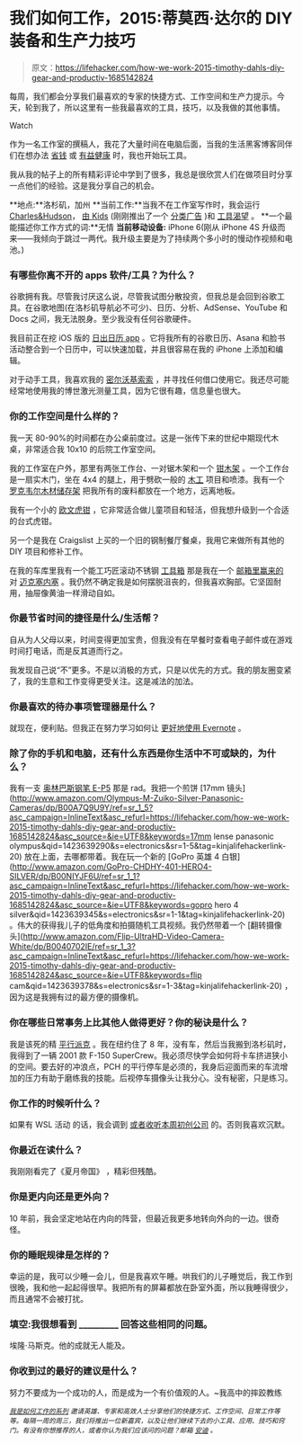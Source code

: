# 我们如何工作，2015:蒂莫西·达尔的 DIY 装备和生产力技巧

> 原文：<https://lifehacker.com/how-we-work-2015-timothy-dahls-diy-gear-and-productiv-1685142824>

每周，我们都会分享我们最喜欢的专家的快捷方式、工作空间和生产力提示。今天，轮到我了，所以这里有一些我最喜欢的工具，技巧，以及我做的其他事情。

Watch

作为一名工作室的撰稿人，我花了大量时间在电脑后面，当我的生活黑客博客同伴们在想办法 [省钱](http://twocents.lifehacker.com/) 或 [有益健康](http://vitals.lifehacker.com/) 时，我也开始玩工具。

我从我的帖子上的所有精彩评论中学到了很多，我总是很欣赏人们在做项目时分享一点他们的经验。这是我分享自己的机会。

**地点:**洛杉矶，加州
**当前工作:**当我不在工作室写作时，我会运行[Charles&Hudson](http://www.charlesandhudson.com/)， [由 Kids](http://builtbykids.com) (刚刚推出了一个 [分类广告](https://classifieds.builtbykids.com/) )和 [工具渴望](http://toolcrave.com) 。
**一个最能描述你工作方式的词:**无情
**当前移动设备:** iPhone 6(刚从 iPhone 4S 升级而来——我倾向于跳过一两代。我升级主要是为了持续两个多小时的慢动作视频和电池。)

### **有哪些你离不开的 apps 软件/工具？为什么？**

谷歌拥有我。尽管我讨厌这么说，尽管我试图分散投资，但我总是会回到谷歌工具。在谷歌地图(在洛杉矶导航必不可少)、日历、分析、AdSense、YouTube 和 Docs 之间，我无法脱身。至少我没有任何谷歌硬件。

我目前正在挖 iOS 版的 [日出日历 app](https://calendar.sunrise.am/) 。它将我所有的谷歌日历、Asana 和脸书活动整合到一个日历中，可以快速加载，并且很容易在我的 iPhone 上添加和编辑。

对于动手工具，我喜欢我的 [密尔沃基索索](https://lifehacker.com/tool-school-the-demolition-and-diy-ready-reciprocatin-1669345425) ，并寻找任何借口使用它。我还尽可能经常地使用我的博世激光测量工具，因为它很有趣，信息量也很大。

### 你的工作空间是什么样的？

我一天 80-90%的时间都在办公桌前度过。这是一张传下来的世纪中期现代木桌，非常适合我 10x10 的后院工作室空间。

我的工作室在户外，那里有两张工作台、一对锯木架和一个 [钳木架](http://www.amazon.com/Rockwell-RK9000-Jawhorse/dp/B0018MRUN4?asc_campaign=InlineText&asc_refurl=https://lifehacker.com/how-we-work-2015-timothy-dahls-diy-gear-and-productiv-1685142824&asc_source=&tag=kinjalifehackerlink-20) 。一个工作台是一扇实木门，坐在 4x4 的腿上，用于劈砍一般的 [木工](http://workshop.lifehacker.com/tool-school-start-basic-woodworking-with-a-jigsaw-1678988649) 项目和喷漆。我有一个 [罗克韦尔木材储存架](http://www.amazon.com/Rockwell-RK9019-Lumber-Storage-Organizer/dp/B005BTLY8M?asc_campaign=InlineText&asc_refurl=https://lifehacker.com/how-we-work-2015-timothy-dahls-diy-gear-and-productiv-1685142824&asc_source=&tag=kinjalifehackerlink-20) 把我所有的废料都放在一个地方，远离地板。

我有一个小的 [欧文虎钳](http://builtbykids.com/every-workshop-needs-a-vise-clamp/) ，它非常适合做儿童项目和轻活，但我想升级到一个合适的台式虎钳。

另一个是我在 Craigslist 上买的一个旧的钢制餐厅餐桌，我用它来做所有其他的 DIY 项目和修补工作。

在我的车库里我有一个能工巧匠滚动不锈钢 [工具箱](http://www.craftsman.com/craftsman-42inch-20-drawer-ball-bearing-slides-wall/p-00929774000P?prdNo=9&blockNo=21&blockType=G21) 那是我在一个 [邮箱里赢来的](https://www.youtube.com/watch?v=xSRWmxgiykM) 对 [迈克塞内塞](https://twitter.com/msenese) 。我仍然不确定我是如何摆脱沮丧的，但我喜欢胸部。它坚固耐用，抽屉像黄油一样滑动自如。

### 你最节省时间的捷径是什么/生活帮？

自从为人父母以来，时间变得更加宝贵，但我没有在早餐时查看电子邮件或在游戏时间打电话，而是反其道而行之。

我发现自己说“不”更多。不是以消极的方式，只是以优先的方式。我的朋友圈变紧了，我的生意和工作变得更受关注。这是减法的加法。

### 你最喜欢的待办事项管理器是什么？

就现在，便利贴。但我正在努力学习如何让 [更好地使用 Evernote](https://lifehacker.com/ive-been-using-evernote-all-wrong-heres-why-its-actual-5989980) 。

### 除了你的手机和电脑，还有什么东西是你生活中不可或缺的，为什么？

我有一支 [奥林巴斯钢笔 E-P5](http://www.amazon.com/Olympus-Compact-System-Camera-3-Inch/dp/B00CI3R71C?asc_campaign=InlineText&asc_refurl=https://lifehacker.com/how-we-work-2015-timothy-dahls-diy-gear-and-productiv-1685142824&asc_source=&tag=kinjalifehackerlink-20) 那是 rad。我把一个煎饼 [17mm 镜头](http://www.amazon.com/Olympus-M-Zuiko-Silver-Panasonic-Cameras/dp/B00A7Q9U9Y/ref=sr_1_5?asc_campaign=InlineText&asc_refurl=https://lifehacker.com/how-we-work-2015-timothy-dahls-diy-gear-and-productiv-1685142824&asc_source=&ie=UTF8&keywords=17mm lense panasonic olympus&qid=1423639290&s=electronics&sr=1-5&tag=kinjalifehackerlink-20) 放在上面，去哪都带着。我在玩一个新的 [GoPro 英雄 4 白银](http://www.amazon.com/GoPro-CHDHY-401-HERO4-SILVER/dp/B00NIYJF6U/ref=sr_1_1?asc_campaign=InlineText&asc_refurl=https://lifehacker.com/how-we-work-2015-timothy-dahls-diy-gear-and-productiv-1685142824&asc_source=&ie=UTF8&keywords=gopro hero 4 silver&qid=1423639345&s=electronics&sr=1-1&tag=kinjalifehackerlink-20) 。伟大的获得我儿子的低角度和拍摄随机工具视频。我仍然带着一个 [翻转摄像头](http://www.amazon.com/Flip-UltraHD-Video-Camera-White/dp/B0040702IE/ref=sr_1_3?asc_campaign=InlineText&asc_refurl=https://lifehacker.com/how-we-work-2015-timothy-dahls-diy-gear-and-productiv-1685142824&asc_source=&ie=UTF8&keywords=flip cam&qid=1423639378&s=electronics&sr=1-3&tag=kinjalifehackerlink-20) ，因为这是我拥有过的最方便的摄像机。

### 你在哪些日常事务上比其他人做得更好？你的秘诀是什么？

我是该死的精 [平行派克](https://lifehacker.com/the-right-way-to-parallel-park-step-by-step-1461902768) 。我在纽约住了 8 年，没有车，然后当我搬到洛杉矶时，我得到了一辆 2001 款 F-150 SuperCrew。我必须尽快学会如何将卡车挤进狭小的空间。要去好的冲浪点，PCH 的平行停车是必须的，我身后迎面而来的车流增加的压力有助于磨练我的技能。后视停车摄像头让我分心。没有秘密，只是练习。

### 你工作的时候听什么？

如果有 WSL 活动 的话，我会调到 [或者收听本周初创公司](http://www.worldsurfleague.com/) 的。否则我喜欢沉默。

### 你最近在读什么？

我刚刚看完了《夏月帝国》 ，精彩但残酷。

### 你是更内向还是更外向？

10 年前，我会坚定地站在内向的阵营，但最近我更多地转向外向的一边。很奇怪。

### 你的睡眠规律是怎样的？

幸运的是，我可以少睡一会儿，但是我喜欢午睡。哄我们的儿子睡觉后，我工作到很晚，我和他一起起得很早。我把所有的屏幕都放在卧室外面，所以我睡得很少，而且通常不会被打扰。

### 填空:我很想看到 _________ 回答这些相同的问题。

埃隆·马斯克。他的成就无人能及。

### 你收到过的最好的建议是什么？

努力不要成为一个成功的人，而是成为一个有价值观的人。~我高中的摔跤教练

<small></small>*[<small>*我是如何工作的系列*</small>](http://lifehacker.com/how-i-work/) <small>*邀请英雄、专家和高效人士分享他们的快捷方式、工作空间、日常工作等等。每隔一周的周三，我们将推出一位新嘉宾，以及让他们继续下去的小工具、应用、技巧和窍门。有没有你想推荐的人，或者你认为我们应该问的问题？邮箱*</small> [<small>*安迪*</small>](mailto:andy@lifehacker.com) <small>*。*</small>*